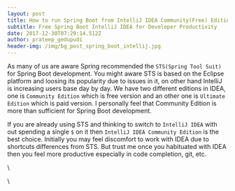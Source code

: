 ```yaml
---
layout: post
title: How to run Spring Boot from IntelliJ IDEA Community(Free) Edition
subtitle: Free Spring Boot IntelliJ IDEA for Developer Productivity
date: 2017-12-30T07:29:14.512Z
author: prateep_gedupudi
header-img: /img/bg_post_spring_boot_intellij.jpg
---
```

As many of us are aware Spring recommended the `STS(Spring Tool Suit)` for Spring Boot development. You might aware STS is based on the Eclipse platform and loosing its popularity due to issues in it, on other hand IntelliJ is increasing users base day by day. We have two different editions in IDEA, one is `Community Edition` which is free version and an other one is `Ultimate Edition` which is paid version. I personally feel that Community Edition is more than sufficient for Spring Boot development.    

If you are already using STS and thinking to switch to `IntelliJ IDEA` with out spending a single `$` on it then `IntelliJ IDEA Community Edition` is the best choice. Initially you may feel discomfort to work with IDEA due to shortcuts differences from STS. But trust me once you habituated with IDEA then you feel more productive especially in code completion, git, etc. 

\    

\
